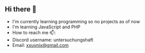 ## Hi there 👋

- I'm currently learning programming so no projects as of now
- I'm learning JavaScript and PHP
- How to reach me 📫:
- Discord username: untersuchungshaft
- Email: xxuynix@gmail.com

